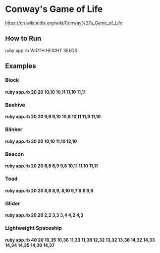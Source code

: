 # Conway's Game of Life
https://en.wikipedia.org/wiki/Conway%27s_Game_of_Life

## How to Run
ruby app.rb WIDTH HEIGHT SEEDS

## Examples
### Block
#### ruby app.rb 20 20 10,10 10,11 11,10 11,11

### Beehive
#### ruby app.rb 20 20 9,9 9,10 10,8 10,11 11,9 11,10

### Blinker
#### ruby app.rb 20 20 10,10 11,10 12,10

### Beacon
#### ruby app.rb 20 20 8,8 8,9 9,8 10,11 11,10 11,11

### Toad
#### ruby app.rb 20 20 8,8 8,9, 8,10 9,7 9,8 9,9

### Glider
#### ruby app.rb 20 20 2,2 3,3 3,4 4,2 4,3

### Lightweight Spaceship
#### ruby app.rb 40 20 10,35 10,36 11,33 11,38 12,32 13,32 13,38 14,32 14,33 14,34 14,35 14,36 14,37